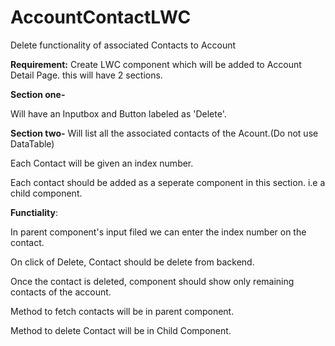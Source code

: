 # AccountContactLWC
Delete functionality of associated Contacts to Account 

**Requirement:**
Create LWC component which will be added to Account Detail Page.
this will have 2 sections.


**Section one-**

  Will have an Inputbox and Button labeled as 'Delete'.
  

**Section two-**
Will list all the associated contacts of the Acount.(Do not use DataTable)

Each Contact will be given an index number.

Each contact should be added as a seperate component in this section. i.e a child component.

**Functiality**:

  In parent component's input filed we can enter the index number on the contact.
  
  On click of Delete, Contact should be delete from backend. 
  
  Once the contact is deleted, component should show only remaining contacts of the account.

  Method to fetch contacts will be in parent component.
  
  Method to delete Contact will be in Child Component.

  
